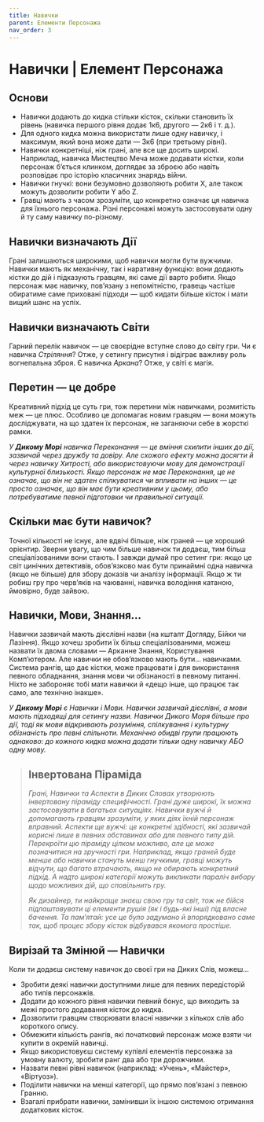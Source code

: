 ```yaml
---
title: Навички
parent: Елементи Персонажа
nav_order: 3
---
```


# Навички | Елемент Персонажа

## Основи
- Навички додають до кидка стільки кісток, скільки становить їх рівень (навичка першого рівня додає 1к6, другого — 2к6 і т. д.).
- Для одного кидка можна використати лише одну навичку, і максимум, який вона може дати — 3к6 (при третьому рівні).
- Навички конкретніші, ніж грані, але все ще досить широкі. Наприклад, навичка Мистецтво Меча може додавати кістки, коли персонаж б’ється клинком, доглядає за зброєю або навіть розповідає про історію класичних знарядь війни.
- Навички гнучкі: вони безумовно дозволяють робити Х, але також можуть дозволити робити Y або Z.
- Гравці мають з часом зрозуміти, що конкретно означає ця навичка для їхнього персонажа. Різні персонажі можуть застосовувати одну й ту саму навичку по-різному.

## Навички визначають Дії
Грані залишаються широкими, щоб навички могли бути вужчими. Навички мають як механічну, так і наративну функцію: вони додають кістки до дій і підказують гравцям, які саме дії варто робити. Якщо персонаж має навичку, пов’язану з непомітністю, гравець частіше обиратиме саме приховані підходи — щоб кидати більше кісток і мати вищий шанс на успіх.

## Навички визначають Світи
Гарний перелік навичок — це своєрідне вступне слово до світу гри. Чи є навичка _Стріляння_? Отже, у сетингу присутня і відіграє важливу роль вогнепальна зброя. Є навичка _Аркана_? Отже, у світі є магія.

## Перетин — це добре
Креативний підхід це суть гри, тож перетини між навичками, розмитість меж — це плюс. Особливо це допомагає новим гравцям — вони можуть досліджувати, на що здатен їх персонаж, не заганяючи себе в жорсткі рамки.

_У **Дикому Морі** навичка Переконання — це вміння схилити інших до дії, зазвичай через дружбу та довіру. Але схожого ефекту можна досягти й через навичку Хитрості, або використовуючи мову для демонстрації культурної близькості. Якщо персонаж не має Переконання, це не означає, що він не здатен спілкуватися чи впливати на інших — це просто означає, що він має бути креативним у цьому, або потребуватиме певної підготовки чи правильної ситуації._

## Скільки має бути навичок?
Точної кількості не існує, але вдвічі більше, ніж граней — це хороший орієнтир. Зверни увагу, що чим більше навичок ти додаєш, тим більш спеціалізованими вони стають. І завжди думай про сетинг гри: якщо це світ цинічних детективів, обов’язково має бути принаймні одна навичка (якщо не більше) для збору доказів чи аналізу інформації. Якщо ж ти робиш гру про черв’яків на чаюванні, навичка володіння катаною, ймовірно, буде зайвою.

## Навички, Мови, Знання…
Навички зазвичай мають дієслівні назви (на кшталт Догляду, Бійки чи Лазіння). Якщо хочеш зробити їх більш спеціалізованими, можеш назвати їх двома словами — Арканне Знання, Користування Комп’ютером. Але навички не обов’язково мають бути… навичками. Система рангів, що дає кістки, може працювати і для використання певного обладнання, знання мови чи обізнаності в певному питанні. Ніхто не забороняє тобі мати навички й «дещо інше, що працює так само, але технічно інакше».

_У **Дикому Морі** є Навички і Мови. Навички зазвичай дієслівні, а мови мають підходящі для сетингу назви. Навички Дикого Моря більше про дії, тоді як мови відкривають розуміння, спілкування і культурну обізнаність про певні спільноти. Механічно обидві групи працюють однаково: до кожного кидка можна додати тільки одну навичку АБО одну мову._

> ## Інвертована Піраміда
> _Грані, Навички та Аспекти в Диких Словах утворюють інвертовану піраміду специфічності. Грані дуже широкі, їх можна застосовувати в багатьох ситуаціях. Навички вужчі й допомагають гравцям зрозуміти, у яких діях їхній персонаж вправний. Аспекти ще вужчі: це конкретні здібності, які зазвичай корисні лише в певних обставинах або для певного типу дій. Перекроїти цю піраміду цілком можливо, але це може позначитися на зручності гри. Наприклад, якщо граней буде менше або навички стануть менш гнучкими, гравці можуть відчути, що багато втрачають, якщо не обирають конкретний підхід. А надто широкі категорії можуть викликати параліч вибору щодо можливих дій, що сповільнить гру._
> 
> _Як дизайнер, ти найкраще знаєш свою гру та світ, тож не бійся підлаштовувати ці елементи рушія (як і будь-які інші) під власне бачення. Та пам’ятай: усе це було задумано й впорядковано саме так, щоб процес збору кісток відбувався якомога простіше._

## Вирізай та Змінюй — Навички
Коли ти додаєш систему навичок до своєї гри на Диких Слів, можеш…
- Зробити деякі навички доступними лише для певних передісторій або типів персонажів.
- Додати до кожного рівня навички певний бонус, що виходить за межі простого додавання кісток до кидка.
- Дозволити гравцям створювати власні навички з кількох слів або короткого опису.
- Обмежити кількість рангів, які початковий персонаж може взяти чи купити в окремій навичці.
- Якщо використовуєш систему купівлі елементів персонажа за умовну валюту, зробити ранг два або три дорожчими.
- Назвати певні рівні навичок (наприклад: «Учень», «Майстер», «Віртуоз»).
- Поділити навички на менші категорії, що прямо пов’язані з певною Гранню.
- Взагалі прибрати навички, замінивши їх іншою системою отримання додаткових кісток.
